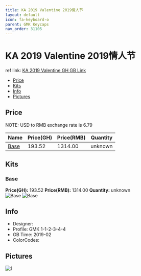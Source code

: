 ```yaml
---
title: KA 2019 Valentine 2019情人节
layout: default
icon: fa-keyboard-o
parent: GMK Keycaps
nav_order: 31105
---
```


# KA 2019 Valentine 2019情人节

ref link: [KA 2019 Valentine GH GB Link](https://geekhack.org/index.php?topic=99498.0)

* [Price](#price)
* [Kits](#kits)
* [Info](#info)
* [Pictures](#pictures)


## Price  
NOTE: USD to RMB exchange rate is 6.79

| Name          | Price(GH)    |  Price(RMB) | Quantity |
| ------------- | ------------ |  ---------- | -------- |
|[Base](#base)|193.52|1314.00|unknown|


## Kits
### Base
**Price(GH):** 193.52    **Price(RMB):** 1314.00    **Quantity:** unknown  
<img src="{{ 'assets/images/gmk-keycaps/ka2019valentine/kits_pics/base1.JPG' | relative_url }}" alt="Base" class="image featured">
<img src="{{ 'assets/images/gmk-keycaps/ka2019valentine/kits_pics/base2.JPG' | relative_url }}" alt="Base" class="image featured">


## Info
* Designer: 
* Profile: GMK 1-1-2-3-4-4
* GB Time: 2019-02
* ColorCodes:  


## Pictures
<img src="{{ 'assets/images/gmk-keycaps/ka2019valentine/rendering_pics/1.jpg' | relative_url }}" alt="1" class="image featured">
